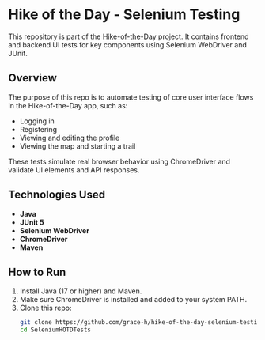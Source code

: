 # Hike of the Day - Selenium Testing

This repository is part of the [Hike-of-the-Day](https://github.com/hansongrace/hike-of-the-day) project. It contains frontend and backend UI tests for key components using Selenium WebDriver and JUnit.

## Overview

The purpose of this repo is to automate testing of core user interface flows in the Hike-of-the-Day app, such as:

- Logging in
- Registering
- Viewing and editing the profile
- Viewing the map and starting a trail

These tests simulate real browser behavior using ChromeDriver and validate UI elements and API responses.

## Technologies Used

- **Java**
- **JUnit 5**
- **Selenium WebDriver**
- **ChromeDriver**
- **Maven**

## How to Run

1. Install Java (17 or higher) and Maven.
2. Make sure ChromeDriver is installed and added to your system PATH.
3. Clone this repo:
   ```bash
   git clone https://github.com/grace-h/hike-of-the-day-selenium-testing
   cd SeleniumHOTDTests
